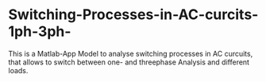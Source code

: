 # Switching-Processes-in-AC-curcits-1ph-3ph-
This is a Matlab-App Model to analyse switching processes in AC curcuits, that allows to switch between one- and threephase Analysis and different loads.
